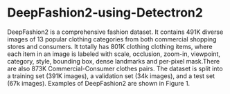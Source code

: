 # DeepFashion2-using-Detectron2
DeepFashion2 is a comprehensive fashion dataset. It contains 491K diverse images of 13 popular clothing categories from both commercial shopping stores and consumers. It totally has 801K clothing clothing items, where each item in an image is labeled with scale, occlusion, zoom-in, viewpoint, category, style, bounding box, dense landmarks and per-pixel mask.There are also 873K Commercial-Consumer clothes pairs. The dataset is split into a training set (391K images), a validation set (34k images), and a test set (67k images). Examples of DeepFashion2 are shown in Figure 1.
